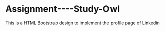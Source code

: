 # Assignment----Study-Owl
This is a HTML Bootstrap design to implement the profile page of Linkedin
